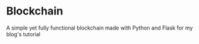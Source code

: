 # Blockchain
A simple yet fully functional blockchain made with Python and Flask for my blog's tutorial
